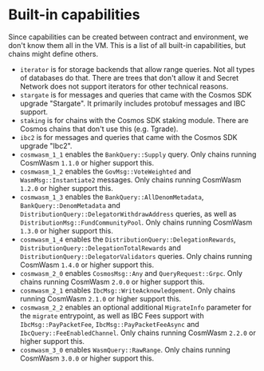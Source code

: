 # Built-in capabilities

Since capabilities can be created between contract and environment, we don't
know them all in the VM. This is a list of all built-in capabilities, but chains
might define others.

- `iterator` is for storage backends that allow range queries. Not all types of
  databases do that. There are trees that don't allow it and Secret Network does
  not support iterators for other technical reasons.
- `stargate` is for messages and queries that came with the Cosmos SDK upgrade
  "Stargate". It primarily includes protobuf messages and IBC support.
- `staking` is for chains with the Cosmos SDK staking module. There are Cosmos
  chains that don't use this (e.g. Tgrade).
- `ibc2` is for messages and queries that came with the Cosmos SDK upgrade
  "Ibc2".
- `cosmwasm_1_1` enables the `BankQuery::Supply` query. Only chains running
  CosmWasm `1.1.0` or higher support this.
- `cosmwasm_1_2` enables the `GovMsg::VoteWeighted` and `WasmMsg::Instantiate2`
  messages. Only chains running CosmWasm `1.2.0` or higher support this.
- `cosmwasm_1_3` enables the `BankQuery::AllDenomMetadata`,
  `BankQuery::DenomMetadata` and `DistributionQuery::DelegatorWithdrawAddress`
  queries, as well as `DistributionMsg::FundCommunityPool`. Only chains running
  CosmWasm `1.3.0` or higher support this.
- `cosmwasm_1_4` enables the `DistributionQuery::DelegationRewards`,
  `DistributionQuery::DelegationTotalRewards` and
  `DistributionQuery::DelegatorValidators` queries. Only chains running CosmWasm
  `1.4.0` or higher support this.
- `cosmwasm_2_0` enables `CosmosMsg::Any` and `QueryRequest::Grpc`. Only chains
  running CosmWasm `2.0.0` or higher support this.
- `cosmwasm_2_1` enables `IbcMsg::WriteAcknowledgement`. Only chains running
  CosmWasm `2.1.0` or higher support this.
- `cosmwasm_2_2` enables an optional additional `MigrateInfo` parameter for the
  `migrate` entrypoint, as well as IBC Fees support with `IbcMsg::PayPacketFee`,
  `IbcMsg::PayPacketFeeAsync` and `IbcQuery::FeeEnabledChannel`. Only chains
  running CosmWasm `2.2.0` or higher support this.
- `cosmwasm_3_0` enables `WasmQuery::RawRange`. Only chains running CosmWasm
  `3.0.0` or higher support this.

